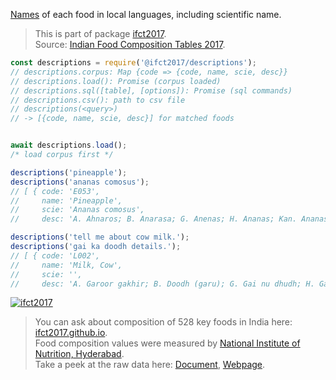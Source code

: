[Names] of each food in local languages, including scientific name.
> This is part of package [ifct2017].<br>
> Source: [Indian Food Composition Tables 2017].

```javascript
const descriptions = require('@ifct2017/descriptions');
// descriptions.corpus: Map {code => {code, name, scie, desc}}
// descriptions.load(): Promise (corpus loaded)
// descriptions.sql([table], [options]): Promise (sql commands)
// descriptions.csv(): path to csv file
// descriptions(<query>)
// -> [{code, name, scie, desc}] for matched foods


await descriptions.load();
/* load corpus first */

descriptions('pineapple');
descriptions('ananas comosus');
// [ { code: 'E053',
//     name: 'Pineapple',
//     scie: 'Ananas comosus',
//     desc: 'A. Ahnaros; B. Anarasa; G. Anenas; H. Ananas; Kan. Ananas; Kash. Punchitipul; Kh. Soh trun; Kon. Anas; Mal. Kayirha chakka; M. Kihom Ananas; O. Sapuri; P. Ananas; Tam. Annasi pazham; Tel. Anasa pandu; U. Ananas.' } ]

descriptions('tell me about cow milk.');
descriptions('gai ka doodh details.');
// [ { code: 'L002',
//     name: 'Milk, Cow',
//     scie: '',
//     desc: 'A. Garoor gakhir; B. Doodh (garu); G. Gai nu dhudh; H. Gai ka doodh; Kan. Hasuvina halu; Kash. Doodh; Kh. Dud masi; M. San Sanghom; Mar. Doodh (gay); O. Gai dudha; P. Gaan da doodh; S. Gow kshiram; Tam. Pasumpaal; Tel. Aavu paalu.' } ]
```


[![ifct2017](http://ifct2017.com/ifct_2017.jpg)](https://www.npmjs.com/package/ifct2017)
> You can ask about composition of 528 key foods in India here: [ifct2017.github.io].<br>
> Food composition values were measured by [National Institute of Nutrition, Hyderabad].<br>
> Take a peek at the raw data here: [Document], [Webpage].

[ifct2017]: https://www.npmjs.com/package/ifct2017
[Indian Food Composition Tables 2017]: http://ifct2017.com/
[Names]: https://github.com/ifct2017/descriptions/blob/master/index.csv
[ifct2017.github.io]: https://ifct2017.github.io
[National Institute of Nutrition, Hyderabad]: https://www.nin.res.in/
[Document]: https://docs.google.com/spreadsheets/d/1dRKW2HJyWxDJliONe_URNxM0gPBmgZKqoF5lBotxOT8/edit?usp=sharing
[Webpage]: https://docs.google.com/spreadsheets/d/e/2PACX-1vSueRUdwru4BNvmLCK16cM8DYO3mum4c-g_8MILZvg6TsT3vaZChWOwN5cUS58GtrXMKqZHeHy0ajeG/pubhtml
